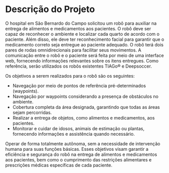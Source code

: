 # Descrição do Projeto

O hospital em São Bernardo do Campo solicitou um robô para auxiliar na entrega de alimentos e medicamentos aos pacientes. O robô deve ser capaz de reconhecer o ambiente e localizar cada quarto de acordo com o paciente. Além disso, ele deve ter reconhecimento facial para garantir que o medicamento correto seja entregue ao paciente adequado. O robô terá dois pares de rodas omnidirecionais para facilitar seus movimentos. A comunicação entre o robô e o paciente será feita por meio de uma interface web, fornecendo informações relevantes sobre os itens entregues. Como referência, serão utilizados os robôs existentes TIAGo® e Deepsoccer.

Os objetivos a serem realizados para o robô são os seguintes:

* Navegação por meio de pontos de referência pré-determinados (waypoints).
* Navegação por waypoints considerando a presença de obstáculos no ambiente.
* Cobertura completa da área designada, garantindo que todas as áreas sejam percorridas.
* Realizar a entrega de objetos, como alimentos e medicamentos, aos pacientes.
* Monitorar e cuidar de idosos, animais de estimação ou plantas, fornecendo informações e assistência quando necessário.

Operar de forma totalmente autônoma, sem a necessidade de intervenção humana para suas funções básicas.
Esses objetivos visam garantir a eficiência e segurança do robô na entrega de alimentos e medicamentos aos pacientes, bem como o cumprimento das restrições alimentares e prescrições médicas específicas de cada paciente.